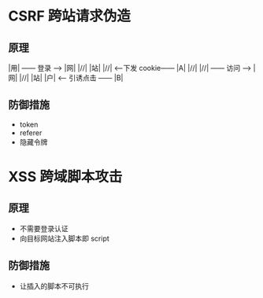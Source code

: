 <!--
 * @Author: 鱼小柔
 * @Date: 2021-04-15 17:52:40
 * @LastEditors: your name
 * @LastEditTime: 2021-04-15 17:53:18
 * @Description: 安全方面
-->
# CSRF 跨站请求伪造

## 原理

|用| —— 登录 ——> |网|
|//| |站|
|//| <——下发 cookie—— |A|
|//|
|//| —— 访问 ——> |网|
|//| |站|
|户| <—— 引诱点击 —— |B|

## 防御措施

- token
- referer
- 隐藏令牌

# XSS 跨域脚本攻击

## 原理

- 不需要登录认证
- 向目标网站注入脚本即 script

## 防御措施

- 让插入的脚本不可执行
